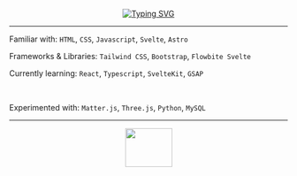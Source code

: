<p align="center">
  <a href="https://git.io/typing-svg"><img src="https://readme-typing-svg.demolab.com?font=Pixelify+Sans&size=25&duration=3500&pause=1000&color=F7F7F7DF&center=true&multiline=true&repeat=false&width=500&height=65&lines=Christianna+%2F+Starfox;Frontend+Developer"     alt="Typing SVG" /></a>
</p>

<hr />

Familiar with: `HTML`, `CSS`, `Javascript`, `Svelte`, `Astro`

Frameworks & Libraries: `Tailwind CSS`, `Bootstrap`, `Flowbite Svelte`

Currently learning: `React`, `Typescript`, `SvelteKit`, `GSAP`

<br />

Experimented with: `Matter.js`, `Three.js`, `Python`, `MySQL`
 
<hr />

<p align="center">
  <img src="https://www.pkparaiso.com/imagenes/espada_escudo/sprites/animados-gigante/emolga.gif" style="width: 85px; height: 70px; alt="kirby walking"/>
</p>
